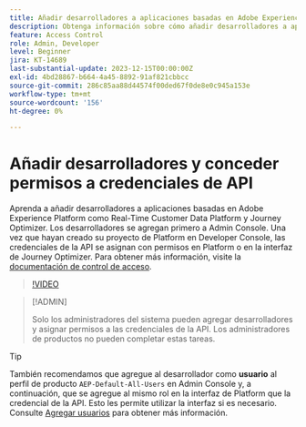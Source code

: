 ```yaml
---
title: Añadir desarrolladores a aplicaciones basadas en Adobe Experience Platform
description: Obtenga información sobre cómo añadir desarrolladores a aplicaciones basadas en Adobe Experience Platform y conceder permisos a credenciales de API
feature: Access Control
role: Admin, Developer
level: Beginner
jira: KT-14689
last-substantial-update: 2023-12-15T00:00:00Z
exl-id: 4bd28867-b664-4a45-8892-91af821cbbcc
source-git-commit: 286c85aa88d44574f00ded67f0de8e0c945a153e
workflow-type: tm+mt
source-wordcount: '156'
ht-degree: 0%

---
```


# Añadir desarrolladores y conceder permisos a credenciales de API

Aprenda a añadir desarrolladores a aplicaciones basadas en Adobe Experience Platform como Real-Time Customer Data Platform y Journey Optimizer. Los desarrolladores se agregan primero a Admin Console. Una vez que hayan creado su proyecto de Platform en Developer Console, las credenciales de la API se asignan con permisos en Platform o en la interfaz de Journey Optimizer. Para obtener más información, visite la [documentación de control de acceso](https://experienceleague.adobe.com/docs/experience-platform/access-control/home.html?lang=es).

>[!VIDEO](https://video.tv.adobe.com/v/3426407?learn=on&enablevpops)

>[!ADMIN]
>
>Solo los administradores del sistema pueden agregar desarrolladores y asignar permisos a las credenciales de la API. Los administradores de productos no pueden completar estas tareas.

>[!TIP]
>
>También recomendamos que agregue al desarrollador como **usuario** al perfil de producto `AEP-Default-All-Users` en Admin Console y, a continuación, que se agregue al mismo rol en la interfaz de Platform que la credencial de la API. Esto les permite utilizar la interfaz si es necesario. Consulte [Agregar usuarios](add-users.md) para obtener más información.

